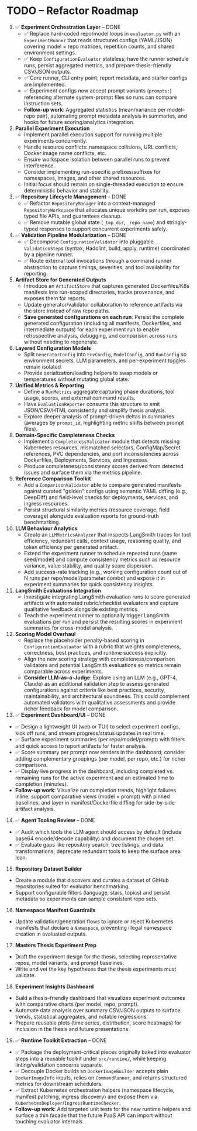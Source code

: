 # TODO – Refactor Roadmap
1. ✅ **Experiment Orchestration Layer** – DONE
   - ✅ Replace hard-coded repo/model loops in `evaluator.py` with an `ExperimentRunner` that reads structured configs (YAML/JSON) covering model × repo matrices, repetition counts, and shared environment settings.
   - ✅ Keep `ConfigurationEvaluator` stateless; have the runner schedule runs, persist aggregated metrics, and prepare thesis-friendly CSV/JSON outputs.
   - ✅ Core runner, CLI entry point, report metadata, and starter configs are implemented.
   - ✅ Experiment configs now accept prompt variants (`prompts:`) referencing alternate system-prompt files so runs can compare instruction sets.
   - **Follow-up work**: Aggregated statistics (mean/variance per model–repo pair), automating prompt metadata analysis in summaries, and hooks for future scoring/analytics integration.
2. **Parallel Experiment Execution**
   - Implement parallel execution support for running multiple experiments concurrently.
   - Handle resource conflicts: namespace collisions, URL conflicts, Docker image name conflicts, etc.
   - Ensure workspace isolation between parallel runs to prevent interference.
   - Consider implementing run-specific prefixes/suffixes for namespaces, images, and other shared resources.
   - Initial focus should remain on single-threaded execution to ensure deterministic behavior and stability.
3. ✅ **Repository Lifecycle Management** – DONE
   - ✅ Refactor `RepositoryManager` into a context-managed `RepositoryWorkspace` that allocates unique workdirs per run, exposes typed file APIs, and guarantees cleanup.
   - ✅ Remove mutable global state (`_tmp_dir`, `_repo_name`) and stringly-typed responses to support concurrent experiments safely.
4. ✅ **Validation Pipeline Modularization** – DONE
   - ✅ Decompose `ConfigurationValidator` into pluggable `ValidationStep`s (syntax, Hadolint, build, apply, runtime) coordinated by a pipeline runner.
   - ✅ Route external tool invocations through a command runner abstraction to capture timings, severities, and tool availability for reporting.
5. **Artifact Store for Generated Outputs**
   - Introduce an `ArtifactStore` that captures generated Dockerfiles/K8s manifests into run-scoped directories, tracks provenance, and exposes them for reports.
   - Update generator/validator collaboration to reference artifacts via the store instead of raw repo paths.
   - **Save generated configurations on each run**: Persist the complete generated configuration (including all manifests, Dockerfiles, and intermediate outputs) for each experiment run to enable retrospective analysis, debugging, and comparison across runs without needing to regenerate.
6. **Layered Configuration Models**
   - Split `GeneratorConfig` into `EnvConfig`, `ModelConfig`, and `RunConfig` so environment secrets, LLM parameters, and per-experiment toggles remain isolated.
   - Provide serialization/loading helpers to swap models or temperatures without mutating global state.
7. **Unified Metrics & Reporting**
   - Define a `RunMetrics` aggregate capturing phase durations, tool usage, scores, and external command results.
   - Have `EvaluationReporter` consume this structure to emit JSON/CSV/HTML consistently and simplify thesis analysis.
   - Explore deeper analysis of prompt-driven deltas in summaries (averages by `prompt_id`, highlighting metric shifts between prompt files).
8. **Domain-Specific Completeness Checks**
   - Implement a `CompletenessValidator` module that detects missing Kubernetes resources, mismatched selectors, ConfigMap/Secret references, PVC dependencies, and port inconsistencies across Dockerfiles, Deployments, Services, and Ingresses.
   - Produce completeness/consistency scores derived from detected issues and surface them via the metrics pipeline.
9. **Reference Comparison Toolkit**
   - Add a `ComparisonValidator` able to compare generated manifests against curated "golden" configs using semantic YAML diffing (e.g., DeepDiff) and field-level checks for deployments, services, and ingress resources.
   - Persist structural similarity metrics (resource coverage, field coverage) alongside evaluation reports for ground-truth benchmarking.
10. **LLM Behaviour Analytics**
    - Create an `LLMMetricsAnalyzer` that inspects LangSmith traces for tool efficiency, redundant calls, context usage, reasoning quality, and token efficiency per generated artifact.
    - Extend the experiment runner to schedule repeated runs (same seed/model) and compute consistency metrics such as resource variance, value stability, and quality score dispersion.
    - Add success-rate tracking (e.g., working configuration count out of N runs per repo/model/parameter combo) and expose it in experiment summaries for quick consistency insights.
11. **LangSmith Evaluations Integration**
    - Investigate integrating LangSmith evaluation runs to score generated artifacts with automated rubric/checklist evaluators and capture qualitative feedback alongside existing metrics.
    - Teach the experiment runner to optionally trigger LangSmith evaluations per run and persist the resulting scores in experiment summaries for cross-model analysis.
12. **Scoring Model Overhaul**
    - Replace the placeholder penalty-based scoring in `ConfigurationEvaluator` with a rubric that weights completeness, correctness, best practices, and runtime success explicitly.
    - Align the new scoring strategy with completeness/comparison validators and potential LangSmith evaluations so metrics remain comparable across experiments.
    - **Consider LLM-as-a-Judge**: Explore using an LLM (e.g., GPT-4, Claude) as an additional validation step to assess generated configurations against criteria like best practices, security, maintainability, and architectural soundness. This could complement automated validators with qualitative assessments and provide richer feedback for model comparison.
13. ✅ **Experiment Dashboard/UI** – DONE
   - ✅ Design a lightweight UI (web or TUI) to select experiment configs, kick off runs, and stream progress/status updates in real time.
   - ✅ Surface experiment summaries (per repo/model/prompt) with filters and quick access to report artifacts for faster analysis.
   - ✅ Score summary per prompt now renders in the dashboard; consider adding complementary groupings (per model, per repo, etc.) for richer comparisons.
   - ✅ Display live progress in the dashboard, including completed vs. remaining runs for the active experiment and an estimated time to completion (minutes).
   - **Follow-up work**: Visualize run completion trends, highlight failures inline, support comparative views (model × prompt) with pinned baselines, and layer in manifest/Dockerfile diffing for side-by-side artifact analysis.
14. ✅ **Agent Tooling Review** – DONE
   - ✅ Audit which tools the LLM agent should access by default (include base64 encode/decode capability) and document the chosen set.
   - ✅ Evaluate gaps like repository search, tree listings, and data transformations; deprecate redundant tools to keep the surface area lean.
15. **Repository Dataset Builder**
   - Create a module that discovers and curates a dataset of GitHub repositories suited for evaluator benchmarking.
   - Support configurable filters (language, stars, topics) and persist metadata so experiments can sample consistent repo sets.
16. **Namespace Manifest Guardrails**
   - Update validation/generation flows to ignore or reject Kubernetes manifests that declare a `Namespace`, preventing illegal namespace creation in evaluated outputs.
17. **Masters Thesis Experiment Prep**
   - Draft the experiment design for the thesis, selecting representative repos, model variants, and prompt baselines.
   - Write and vet the key hypotheses that the thesis experiments must validate.
18. **Experiment Insights Dashboard**
   - Build a thesis-friendly dashboard that visualizes experiment outcomes with comparative charts (per model, repo, prompt).
   - Automate data analysis over summary CSV/JSON outputs to surface trends, statistical aggregates, and notable regressions.
   - Prepare reusable plots (time series, distribution, score heatmaps) for inclusion in the thesis and future presentations.
19. ✅ **Runtime Toolkit Extraction** – DONE
   - ✅ Package the deployment-critical pieces originally baked into evaluator steps into a reusable toolkit under `src/runtime/`, while keeping linting/validation concerns separate.
   - ✅ Decouple Docker builds so `DockerImageBuilder` accepts plain `DockerImageInfo` inputs, relies on `CommandRunner`, and returns structured metrics for downstream schedulers.
   - ✅ Extract Kubernetes orchestration helpers (namespace lifecycle, manifest patching, ingress discovery) and expose them via `KubernetesDeployer`/`IngressRuntimeChecker`.
   - **Follow-up work**: Add targeted unit tests for the new runtime helpers and surface a thin facade that the future PaaS API can import without touching evaluator internals.
